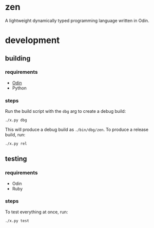 # zen

A lightweight dynamically typed programming language written in Odin.

# development

## building

### requirements

- [Odin](https://odin-lang.org)
- Python

### steps

Run the build script with the `dbg` arg to create a debug build:

```bash
./x.py dbg
```

This will produce a debug build as `./bin/dbg/zen`. To produce a release
build, run:

```bash
./x.py rel
```

## testing

### requirements

- Odin
- Ruby

### steps

To test everything at once, run:

```bash
./x.py test
```
